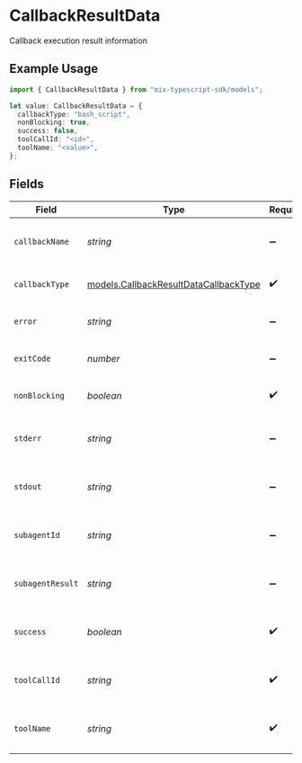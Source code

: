 # CallbackResultData

Callback execution result information

## Example Usage

```typescript
import { CallbackResultData } from "mix-typescript-sdk/models";

let value: CallbackResultData = {
  callbackType: "bash_script",
  nonBlocking: true,
  success: false,
  toolCallId: "<id>",
  toolName: "<value>",
};
```

## Fields

| Field                                                                                | Type                                                                                 | Required                                                                             | Description                                                                          |
| ------------------------------------------------------------------------------------ | ------------------------------------------------------------------------------------ | ------------------------------------------------------------------------------------ | ------------------------------------------------------------------------------------ |
| `callbackName`                                                                       | *string*                                                                             | :heavy_minus_sign:                                                                   | Human-readable name of the callback (optional)                                       |
| `callbackType`                                                                       | [models.CallbackResultDataCallbackType](../models/callbackresultdatacallbacktype.md) | :heavy_check_mark:                                                                   | Type of callback executed                                                            |
| `error`                                                                              | *string*                                                                             | :heavy_minus_sign:                                                                   | Error message if callback failed (optional)                                          |
| `exitCode`                                                                           | *number*                                                                             | :heavy_minus_sign:                                                                   | Exit code from bash callback (optional)                                              |
| `nonBlocking`                                                                        | *boolean*                                                                            | :heavy_check_mark:                                                                   | Whether callback ran asynchronously                                                  |
| `stderr`                                                                             | *string*                                                                             | :heavy_minus_sign:                                                                   | Standard error from bash callback (optional)                                         |
| `stdout`                                                                             | *string*                                                                             | :heavy_minus_sign:                                                                   | Standard output from bash callback (optional)                                        |
| `subagentId`                                                                         | *string*                                                                             | :heavy_minus_sign:                                                                   | ID of spawned sub-agent session (optional)                                           |
| `subagentResult`                                                                     | *string*                                                                             | :heavy_minus_sign:                                                                   | Result from sub-agent execution (optional)                                           |
| `success`                                                                            | *boolean*                                                                            | :heavy_check_mark:                                                                   | Whether callback executed successfully                                               |
| `toolCallId`                                                                         | *string*                                                                             | :heavy_check_mark:                                                                   | ID of the tool call that triggered this callback                                     |
| `toolName`                                                                           | *string*                                                                             | :heavy_check_mark:                                                                   | Name of the tool that triggered callback                                             |